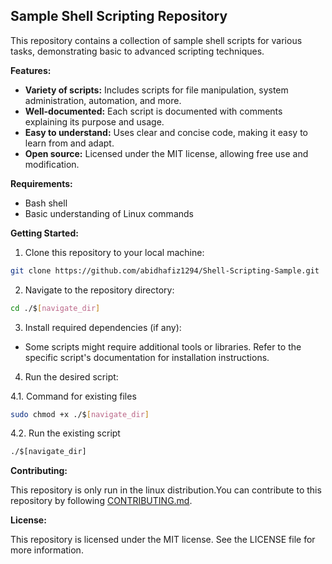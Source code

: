 ## Sample Shell Scripting Repository

This repository contains a collection of sample shell scripts for various tasks, demonstrating basic to advanced scripting techniques.

**Features:**

-   **Variety of scripts:** Includes scripts for file manipulation, system administration, automation, and more.
-   **Well-documented:** Each script is documented with comments explaining its purpose and usage.
-   **Easy to understand:** Uses clear and concise code, making it easy to learn from and adapt.
-   **Open source:** Licensed under the MIT license, allowing free use and modification.

**Requirements:**

-   Bash shell
-   Basic understanding of Linux commands

**Getting Started:**

1. Clone this repository to your local machine:

```bash
git clone https://github.com/abidhafiz1294/Shell-Scripting-Sample.git
```

2. Navigate to the repository directory:

```bash
cd ./$[navigate_dir]
```

3. Install required dependencies (if any):

-   Some scripts might require additional tools or libraries. Refer to the specific script's documentation for installation instructions.

4. Run the desired script:

4.1. Command for existing files

```bash
sudo chmod +x ./$[navigate_dir]
```

4.2. Run the existing script

```bash
./$[navigate_dir]
```

**Contributing:**

This repository is only run in the linux distribution.You can contribute to this repository by following [CONTRIBUTING.md](CONTRIBUTING.md).

**License:**

This repository is licensed under the MIT license. See the LICENSE file for more information.
